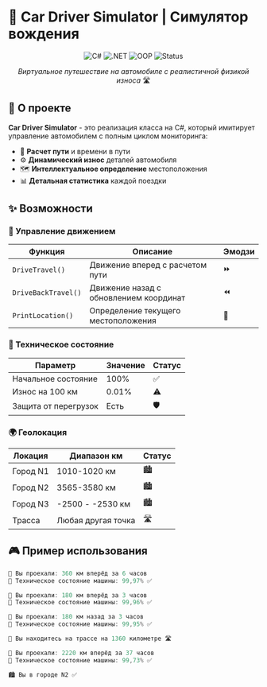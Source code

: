 # 🚗 Car Driver Simulator | Симулятор вождения

<div align="center">

![C#](https://img.shields.io/badge/C%23-239120?style=for-the-badge&logo=c-sharp&logoColor=white)
![.NET](https://img.shields.io/badge/.NET-5C2D91?style=for-the-badge&logo=.net&logoColor=white)
![OOP](https://img.shields.io/badge/OOP-✅-success?style=for-the-badge)
![Status](https://img.shields.io/badge/Status-Completed-00cc00?style=for-the-badge)

*Виртуальное путешествие на автомобиле с реалистичной физикой износа* 🛣️

</div>

## 📖 О проекте

**Car Driver Simulator** - это реализация класса на C#, который имитирует управление автомобилем с полным циклом мониторинга:
- 🎯 **Расчет пути** и времени в пути
- ⚙️ **Динамический износ** деталей автомобиля
- 🗺️ **Интеллектуальное определение** местоположения
- 📊 **Детальная статистика** каждой поездки

## ✨ Возможности

### 🚀 Управление движением
| Функция | Описание | Эмодзи |
|---------|----------|---------|
| `DriveTravel()` | Движение вперед с расчетом пути | ⏩ |
| `DriveBackTravel()` | Движение назад с обновлением координат | ⏪ |
| `PrintLocation()` | Определение текущего местоположения | 📍 |

### 🔧 Техническое состояние
| Параметр | Значение | Статус |
|----------|----------|---------|
| Начальное состояние | 100% | ✅ |
| Износ на 100 км | 0.01% | ⚠️ |
| Защита от перегрузок | Есть | 🛡️ |

### 🌍 Геолокация
| Локация | Диапазон км | Статус |
|---------|-------------|---------|
| Город N1 | 1010-1020 км | 🏙️ |
| Город N2 | 3565-3580 км | 🏙️ |
| Город N3 | -2500 - -2530 км | 🏙️ |
| Трасса | Любая другая точка | 🛣️ |

## 🎮 Пример использования

```csharp
🎯 Вы проехали: 360 км вперёд за 6 часов  
🔧 Техническое состояние машины: 99,97% ✅

🎯 Вы проехали: 180 км вперёд за 3 часов  
🔧 Техническое состояние машины: 99,96% ✅

🔄 Вы проехали: 180 км назад за 3 часов  
🔧 Техническое состояние машины: 99,95% ✅

📍 Вы находитесь на трассе на 1360 километре 🛣️

🎯 Вы проехали: 2220 км вперёд за 37 часов  
🔧 Техническое состояние машины: 99,73% ✅

🏙️ Вы в городе N2 ✅

